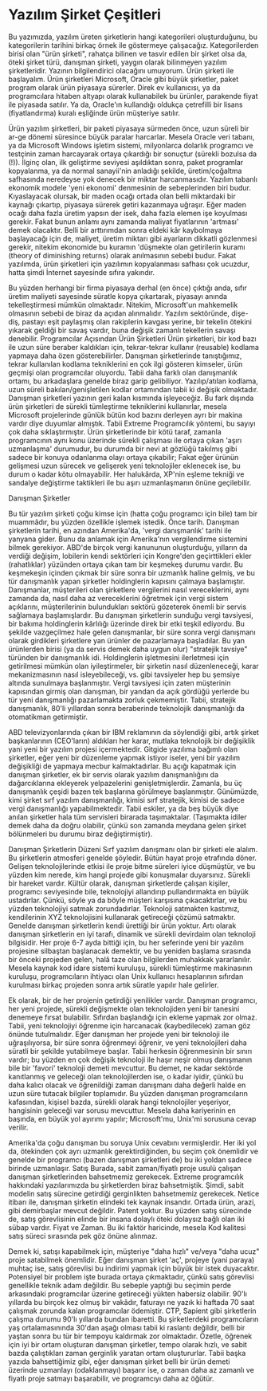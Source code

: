 # Yazılım Şirket Çeşitleri

Bu yazımızda, yazılım üreten şirketlerin hangi kategorileri
oluşturduğunu, bu kategorilerin tarihini birkaç örnek ile göstermeye
çalışacağız. Kategorilerden birisi olan "ürün şirketi", rahatça
bilinen ve tasvir edilen bir şirket olsa da, öteki şirket türü,
danışman şirketi, yaygın olarak bilinmeyen yazılım
şirketleridir. Yazının bilgilendirici olacağını umuyorum.  Ürün
şirketi ile başlayalım.  Ürün şirketleri Microsoft, Oracle gibi büyük
şirketler, paket program olarak ürün piyasaya sürerler. Direk ev
kullanıcısı, ya da programcılara hitaben altyapı olarak kullanabilek
bu ürünler, parakende fiyat ile piyasada satılır. Ya da, Oracle'ın
kullandığı oldukça çetrefilli bir lisans (fiyatlandırma) kuralı
eşliğinde ürün müşteriye satılır.

Ürün yazılım şirketleri, bir paketi piyasaya sürmeden önce, uzun
süreli bir ar-ge dönemi süresince büyük paralar harcarlar. Mesela
Oracle veri tabanı, ya da Microsoft Windows işletim sistemi,
milyonlarca dolarlık programcı ve testçinin zaman harcayarak ortaya
çıkardığı bir sonuçtur (sürekli bozulsa da (!)).  İlginç olan, ilk
geliştirme seviyesi aşıldıktan sonra, paket programlar kopyalanma, ya
da normal sanayii'nin anladığı şekilde, üretim/çoğaltma safhasında
neredeyse yok denecek bir miktar harcanmasıdır.  Yazılım tabanlı
ekonomik modele 'yeni ekonomi' denmesinin de sebeplerinden biri
budur. Kıyaslayacak olursak, bir maden ocağı ortada olan belli
miktardaki bir kaynağı çıkartıp, piyasaya sürerek getiri kazanmaya
uğraşır. Eğer maden ocağı daha fazla üretim yapsın der isek, daha
fazla elemen işe koyulması gerekir. Fakat bunun anlamı aynı zamanda
maliyat fiyatlarının 'artması' demek olacaktır. Belli bir arttırımdan
sonra eldeki kâr kaybolmaya başlayacağı için de, maliyet, üretim
miktarı gibi ayarların dikkatli gözlenmesi gerekir, nitekim ekonomide
bu kuramın 'düşmekte olan getirilerin kuramı (theory of diminishing
returns) olarak anılmasının sebebi budur.  Fakat yazılımda, ürün
şirketleri için yazılımın kopyalanması safhası çok ucuzdur, hatta
şimdi İnternet sayesinde sıfıra yakındır.

Bu yüzden herhangi bir firma piyasaya derhal (en önce) çıktığı anda,
sıfır üretim maliyeti sayesinde süratle kopya çıkartarak, piyasayı
anında tekelleştirmesi mümkün olmaktadır. Nitekim, Microsoft'un
mahkemelik olmasının sebebi de biraz da açıdan alınmalıdır. Yazılım
sektöründe, dişe-diş, pastayı eşit paylaşmış olan rakiplerin kavgası
yerine, bir tekelin ötekini yıkarak geldiği bir savaş vardır, buna
değişik zamanlı tekellerin savaşı denebilir.  Programcılar Açısından
Ürün Şirketleri Ürün şirketleri, bir kod bazı ile uzun süre beraber
kaldıkları için, tekrar-tekrar kullanır (reusable) kodlama yapmaya
daha özen gösterebilirler. Danışman şirketlerinde tanıştığımız, tekrar
kullanılan kodlama tekniklerini en çok ilgi gösteren kimseler, ürün
geçmişi olan programcılar oluyordu. Tabii daha farklı olan danışmanlık
ortamı, bu arkadaşlara genelde biraz garip gelibiliyor. Yazılıp/atılan
kodlama, uzun süreli bakılan/genişletilen kodlar ortamından tabii ki
değişik olmaktadır. Danışman şirketleri yazının geri kalan kısmında
işleyeceğiz.  Bu fark dışında ürün şirketleri de sürekli tümleştirme
tekniklerini kullanırlar, mesela Microsoft projelerinde günlük bütün
kod bazını derleyen ayrı bir makina vardır diye duyumlar
almıştık. Tabii Extreme Programcılık yöntemi, bu sayıyı çok daha
sıklaştırmıştır.  Ürün şirketlerinde bir kötü taraf, zamanla
programcının aynı konu üzerinde sürekli çalışması ile ortaya çıkan
'aşırı uzmanlaşma' durumudur, bu durumda bir nevi at gözlüğü takılmış
gibi sadece bir konuya odanlanma olayı ortaya çıkabilir; Fakat eğer
ürünün gelişmesi uzun sürecek ve gelişerek yeni teknolojiler eklenecek
ise, bu durum o kadar kötu olmayabilir. Her halukârda, XP'nin eşleme
tekniği ve sandalye değiştirme taktikleri ile bu aşırı uzmanlaşmanın
önüne geçilebilir.

Danışman Şirketler

Bu tür yazılım şirketi çoğu kimse için (hatta çoğu programcı için
bile) tam bir muammâdır, bu yüzden özellikle işlemek istedik.  Önce
tarih.  Danışman şirketlerin tarihi, en azından Amerika'da, 'vergi
danışmanlık' tarihi ile yanyana gider.  Bunu da anlamak için
Amerika'nın vergilendirme sistemini bilmek gerekiyor. ABD'de birçok
vergi kanununun oluşturduğu, yılların da verdiği değişim, lobilerin
kendi sektörleri için Kongre'den geçirttikleri ekler (rahatlıklar)
yüzünden ortaya çıkan tam bir keşmekeş durumu vardır.  Bu keşmekeşin
içinden çıkmak bir süre sonra bir uzmanlık haline gelmiş, ve bu tür
danışmanlık yapan şirketler holdinglerin kapısını çalmaya
başlamıştır. Danışmanlar, müşterileri olan şirketlere vergilerini
nasıl vereceklerini, aynı zamanda da, nasıl daha az vereceklerini
öğretmek için vergi sistem açıklarını, müşterilerinin bulundukları
sektörü gözeterek önemli bir servis sağlamaya başlamışlardır. Bu
danışman şirketlerin sunduğu vergi tavsiyesi, bir bakıma holdinglerin
kârlılığı üzerinde direk bir etki teşkil ediyordu.  Bu şekilde
vazgeçilmez hale gelen danışmanlar, bir süre sonra vergi danışmanı
olarak girdikleri şirketlere yan ürünler de pazarlamaya başladılar.
Bu yan ürünlerden birisi (ya da servis demek daha uygun olur)
"stratejik tavsiye" türünden bir danışmanlık idi. Holdinglerin
işletmesini ilerletmesi için getirilmesi mümkün olan iyileştirmeler,
bir şirketin nasıl düzenleneceği, karar mekanizmasının nasıl
isleyebileceği, vs. gibi tavsiyeler hep bu şemsiye altında sunulmaya
başlanmıştır. Vergi tavsiyesi için zaten müşterinin kapısından girmiş
olan danışman, bir yandan da açık gördüğü yerlerde bu tür yeni
danışmanlığı pazarlamakta zorluk çekmemiştir.  Tabii, stratejik
danışmanlık, 80'li yıllardan sonra beraberinde teknolojik danışmanlığı
da otomatikman getirmiştir.

ABD televizyonlarında çıkan bir IBM reklamının da söylendiği gibi,
artık şirket başkanlarının (CEO'ların) aldıkları her karar, mutlaka
teknolojik bir değişiklik yani yeni bir yazılım projesi
içermektedir. Gitgide yazılıma bağımlı olan şirketler, eğer yeni bir
düzenleme yapmak istiyor iseler, yeni bir yazılım değişikliği de
yapmaya mecbur kalmaktadırlar.  Bu açığı kapatmak için danışman
şirketler, ek bir servis olarak yazılım danışmanlığını da
dağarcıklarına ekleyerek yelpazelerini genişletmişlerdir.  Zamanla, bu
üç danışmanlık çeşidi bazen tek başlarına görülmeye
başlanmıştır. Günümüzde, kimi şirket sırf yazılım danışmanlığı, kimisi
sırf stratejik, kimisi de sadece vergi danışmanlığı
yapabilmektedir. Tabii eskiler, ya da beş büyük diye anılan şirketler
hala tüm servisleri birarada taşımaktalar. (Taşımakta idiler demek
daha da doğru olabilir, çünkü son zamanda meydana gelen şirket
bölünmeleri bu durumu biraz değiştirmiştir).

Danışman Şirketlerin Düzeni Sırf yazılım danışmanı olan bir şirketi
ele alalım. Bu şirketlerin atmosferi genelde şöyledir.  Bütün hayat
proje etrafında döner. Gelişen teknolojilerinde etkisi ile proje bitme
süreleri iyice düşmüştür, ve bu yüzden kim nerede, kim hangi projede
gibi konuşmalar duyarsınız. Sürekli bir hareket vardır.  Kültür
olarak, danışman şirketlerde çalışan kişiler, programcı seviyesinde
bile, teknolojiyi allandırıp pullandırmakta en büyük
ustadırlar. Çünkü, söyle ya da böyle müşteri karşısına çıkacaktırlar,
ve bu yüzden teknolojiyi satmak zorundadırlar. Teknoloji satmakten
kastımız, kendilerinin XYZ teknolojisini kullanarak getireceği çözümü
satmaktır. Genelde danışman şirketlerin kendi ürettiği bir ürün
yoktur.  Artı olarak danışman şirketlerin en iyi tarafı, dinamik ve
sürekli devirdaim olan teknoloji bilgisidir. Her proje 6-7 ayda
bittiği için, bu her seferinde yeni bir yazılım projesine silbaştan
başlanacak demektir, ve bu yeniden başlama sırasında bir önceki
projeden gelen, halâ taze olan bilgilerden muhakkak
yararlanılır. Mesela kaynak kod idare sistemi kuruluşu, sürekli
tümleştirme makinasının kuruluşu, programcıların ihtiyacı olan Unix
kullanıcı hesaplarının sıfırdan kurulması birkaç projeden sonra artık
süratle yapılır hale gelirler.

Ek olarak, bir de her projenin getirdiği yenilikler vardır. Danışman
programcı, her yeni projede, sürekli değişmekte olan teknolojiden yeni
bir tanesini denemeye fırsat bulabilir. Sıfırdan başlandığı için
ekleme yapmak zor olmaz. Tabii, yeni teknolojiyi öğrenme için
harcanacak (kaybedilecek) zaman göz önünde tutulmalıdır.  Eğer
danışman her projede yeni bir teknoloji ile uğraşılıyorsa, bir süre
sonra öğrenmeyi öğrenir, ve yeni teknolojileri daha süratli bir
şekilde yutabilmeye başlar.  Tabii herkesin öğrenmesinin bir sınırı
vardır; bu yüzden en çok değişik teknoloji ile haşır neşir olmuş
danışmanın bile bir 'favori' teknoloji demeti mevcuttur. Bu demet, ne
kadar sektörde kanıtlanmış ve geleceği olan teknolojilerden ise, o
kadar iyidir, çünkü bu daha kalıcı olacak ve öğrenildiği zaman
danışmanı daha değerli halde en uzun süre tutacak bilgiler
toplamıdır. Bu yüzden danışman programcıların kafasından, kişisel
bazda, sürekli olarak hangi teknolojiler yeşeriyor, hangisinin
geleceği var sorusu mevcuttur. Mesela daha kariyerinin en başında, en
büyük yol ayırımı yapılır; Microsoft'mu, Unix'mi sorusuna cevap verilir.

Amerika'da çoğu danışman bu soruya Unix cevabını vermişlerdir. Her iki
yol da, ötekinden çok ayrı uzmanlık gerektirdiğinden, bu seçim çok
önemlidir ve genelde bir programcı (bazen danışman şirketleri de) bu
iki yoldan sadece birinde uzmanlaşır.  Satış Burada, sabit
zaman/fiyatlı proje usulü çalışan danışman şirketlerinden bahsetmemiz
gerekecek. Extreme programcılık hakkındaki yazılarımızda bu
şirketlerden biraz bahsetmiştik. Şimdi, sabit modelin satış sürecine
getirdiği gerginlikten bahsetmemiz gerekecek.  Netice itibarı ile,
danışman şirketin elindeki tek kaynak insandır. Ortada ürün, arazi,
gibi demirbaşlar mevcut değildir. Patent yoktur. Bu yüzden satış
sürecinde de, satış görevlisinin elinde bir insana dolaylı öteki
dolaysız bağlı olan iki sübap vardır. Fiyat ve Zaman.  Bu iki faktör
haricinde, mesela Kod kalitesi satış süreci sırasında pek göz önüne
alınmaz.

Demek ki, satışı kapabilmek için, müşteriye "daha hızlı" ve/veya "daha
ucuz" proje satabilmek önemlidir. Eğer danışman şirket 'aç', projeye
(yani paraya) muhtaç ise, satış görevlisi bu indirimi yapmak için
büyük bir istek duyacaktır.  Potensiyel bir problem işte burada ortaya
çıkmaktadır, çünkü satış görevlisi genellikle teknik adam değildir. Bu
sebeple yaptıği bu seçimin perde arkasındaki programcılar üzerine
getireceği yükten habersiz olabilir. 90'lı yıllarda bu birçok kez
olmuş bir vakâdır, faturayı ne yazık ki haftada 70 saat çalışmak
zorunda kalan programcılar ödemiştir. CTP, Sapient gibi şirketlerin
çalışma durumu 90'lı yıllarda bundan ibaretti. Bu şirketlerdeki
programcıların yaş ortalamasınında 30'dan aşağı olması tabii ki
raslantı değildir, belli bir yaştan sonra bu tür bir tempoyu kaldırmak
zor olmaktadır.  Özetle, öğrenek için iyi bir ortam oluşturan danışman
şirketler, tempo olarak hızlı, ve sabit bazda çalıştıkları zaman
gerginlik yaratan ortam oluştururlar.  Tabii başka yazıda
bahsettiğimiz gibi, eğer danışman şirket belli bir ürün demeti
üzerinde uzmanlayı (odaklanmayı) başarır ise, o zaman daha az zamanlı
ve fiyatlı proje satmayı başarabilir, ve programcıyı daha az öğütür.

